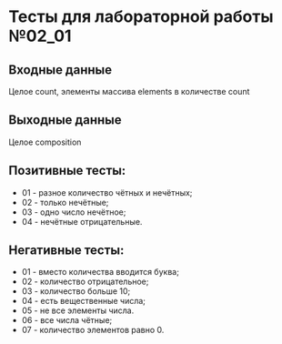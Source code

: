 # Тесты для лабораторной работы №02_01
## Входные данные
Целое count, элементы массива elements в количестве count
## Выходные данные
Целое composition
## Позитивные тесты:
- 01 - разное количество чётных и нечётных;
- 02 - только нечётные;
- 03 - одно число нечётное;
- 04 - нечётные отрицательные.
## Негативные тесты:
- 01 - вместо количества вводится буква;
- 02 - количество отрицательное;
- 03 - количество больше 10;
- 04 - есть вещественные числа;
- 05 - не все элементы числа.
- 06 - все числа чётные;
- 07 - количество элементов равно 0.

